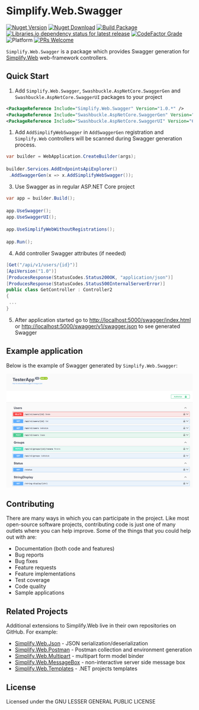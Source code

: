 # Simplify.Web.Swagger

[![Nuget Version](https://img.shields.io/nuget/v/Simplify.Web.Swagger)](https://www.nuget.org/packages/Simplify.Web.Swagger/)
[![Nuget Download](https://img.shields.io/nuget/dt/Simplify.Web.Swagger)](https://www.nuget.org/packages/Simplify.Web.Swagger/)
[![Build Package](https://github.com/SimplifyNet/Simplify.Web.Swagger/actions/workflows/build.yml/badge.svg)](https://github.com/SimplifyNet/Simplify.Web.Swagger/actions/workflows/build.yml)
[![Libraries.io dependency status for latest release](https://img.shields.io/librariesio/release/nuget/Simplify.Web.Swagger)](https://libraries.io/nuget/Simplify.Web.Swagger)
[![CodeFactor Grade](https://img.shields.io/codefactor/grade/github/SimplifyNet/Simplify.Web.Swagger)](https://www.codefactor.io/repository/github/simplifynet/Simplify.Web.Swagger)
![Platform](https://img.shields.io/badge/platform-.NET%206.0%20%7C%20.NET%20Standard%202.0-lightgrey)
[![PRs Welcome](https://img.shields.io/badge/PRs-welcome-brightgreen)](http://makeapullrequest.com)

`Simplify.Web.Swagger` is a package which provides Swagger generation for [Simplify.Web](https://github.com/SimplifyNet/Simplify.Web) web-framework controllers.

## Quick Start

1. Add `Simplify.Web.Swagger`, `Swashbuckle.AspNetCore.SwaggerGen` and `Swashbuckle.AspNetCore.SwaggerUI` packages to your project

```xml
<PackageReference Include="Simplify.Web.Swagger" Version="1.0.*" />
<PackageReference Include="Swashbuckle.AspNetCore.SwaggerGen" Version="6.6.*" />
<PackageReference Include="Swashbuckle.AspNetCore.SwaggerUI" Version="6.6.*" />
```

1. Add `AddSimplifyWebSwagger` in `AddSwaggerGen` registration and `Simplify.Web` controllers will be scanned during Swagger generation process.

```csharp
var builder = WebApplication.CreateBuilder(args);

builder.Services.AddEndpointsApiExplorer()
 .AddSwaggerGen(x => x.AddSimplifyWebSwagger());
```

3. Use Swagger as in regular ASP.NET Core project

```csharp
var app = builder.Build();

app.UseSwagger();
app.UseSwaggerUI();

app.UseSimplifyWebWithoutRegistrations();

app.Run();
```

4. Add controller Swagger attributes (if needed)

```csharp
[Get("/api/v1/users/{id}")]
[ApiVersion("1.0")]
[ProducesResponse(StatusCodes.Status200OK, "application/json")]
[ProducesResponse(StatusCodes.Status500InternalServerError)]
public class GetController : Controller2
{
 ...
}
```

5. After application started go to <http://localhost:5000/swagger/index.html> or <http://localhost:5000/swagger/v1/swagger.json> to see generated Swagger

## Example application

Below is the example of Swagger generated by `Simplify.Web.Swagger`:

![Simplify](https://raw.githubusercontent.com/SimplifyNet/Simplify.Web.Swagger/master/images/screenshots/generated-swagger-sample.png)

## Contributing

There are many ways in which you can participate in the project. Like most open-source software projects, contributing code is just one of many outlets where you can help improve. Some of the things that you could help out with are:

- Documentation (both code and features)
- Bug reports
- Bug fixes
- Feature requests
- Feature implementations
- Test coverage
- Code quality
- Sample applications

## Related Projects

Additional extensions to Simplify.Web live in their own repositories on GitHub. For example:

- [Simplify.Web.Json](https://github.com/SimplifyNet/Simplify.Web.Json) - JSON serialization/deserialization
- [Simplify.Web.Postman](https://github.com/SimplifyNet/Simplify.Web.Postman) - Postman collection and environment generation
- [Simplify.Web.Multipart](https://github.com/SimplifyNet/Simplify.Web.Multipart) - multipart form model binder
- [Simplify.Web.MessageBox](https://github.com/SimplifyNet/Simplify.Web.MessageBox) - non-interactive server side message box
- [Simplify.Web.Templates](https://github.com/SimplifyNet/Simplify.Web.Templates) - .NET projects templates

## License

Licensed under the GNU LESSER GENERAL PUBLIC LICENSE
